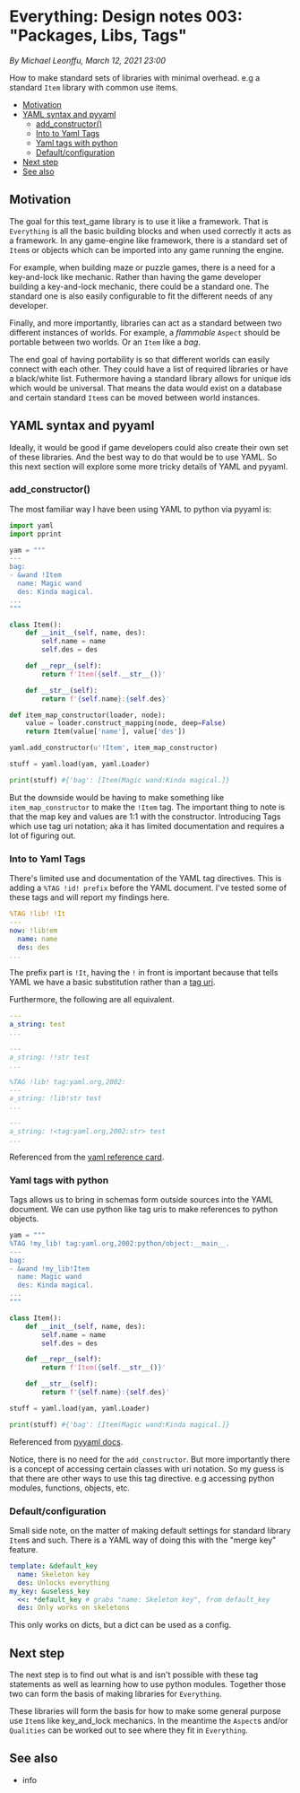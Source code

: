 <title>A Sample MultiMarkdown Document</title>
<meta name="author" content="Michael Leonffu">
<meta name="date" content="March 12, 2021">

# Everything: Design notes 003: "Packages, Libs, Tags"

*By Michael Leonffu, March 12, 2021 23:00*

How to make standard sets of libraries with minimal overhead. e.g a standard
`Item` library with common use items.

- [Motivation](#motivation)
- [YAML syntax and pyyaml](#yaml-syntax-and-pyyaml)
  - [add_constructor()](#add_constructor)
  - [Into to Yaml Tags](#into-to-yaml-tags)
  - [Yaml tags with python](#yaml-tags-with-python)
  - [Default/configuration](#defaultconfiguration)
- [Next step](#next-step)
- [See also](#see-also)

## Motivation

The goal for this text_game library is to use it like a framework. That is
`Everything` is all the basic building blocks and when used correctly it acts
as a framework. In any game-engine like framework, there is a standard set of
`Item`s or objects which can be imported into any game running the engine.

For example, when building maze or puzzle games, there is a need for a
key-and-lock like mechanic. Rather than having the game developer building
a key-and-lock mechanic, there could be a standard one. The standard one is
also easily configurable to fit the different needs of any developer.

Finally, and more importantly, libraries can act as a standard between two
different instances of worlds. For example, a *flammable* `Aspect` should be
portable between two worlds. Or an `Item` like a *bag*.

The end goal of having portability is so that different worlds can easily
connect with each other. They could have a list of required libraries or
have a black/white list. Futhermore having a standard library allows for
unique ids which would be universal. That means the data would exist on a 
database and certain standard `Item`s can be moved between world instances.

## YAML syntax and pyyaml

Ideally, it would be good if game developers could also create their own set
of these libraries. And the best way to do that would be to use YAML. So
this next section will explore some more tricky details of YAML and pyyaml.

### add_constructor()

The most familiar way I have been using YAML to python via pyyaml is:

```python
import yaml
import pprint

yam = """
---
bag:
- &wand !Item
  name: Magic wand
  des: Kinda magical.
...
"""

class Item():
    def __init__(self, name, des):
        self.name = name
        self.des = des

    def __repr__(self):
        return f'Item({self.__str__()}'

    def __str__(self):
        return f'{self.name}:{self.des}'

def item_map_constructor(loader, node):
    value = loader.construct_mapping(node, deep=False)
    return Item(value['name'], value['des'])

yaml.add_constructor(u'!Item', item_map_constructor)

stuff = yaml.load(yam, yaml.Loader)

print(stuff) #{'bag': [Item(Magic wand:Kinda magical.]}
```

But the downside would be having to make something like `item_map_constructor`
to make the `!Item` tag. The important thing to note is that the map key and
values are 1:1 with the constructor. Introducing Tags which use tag uri
notation; aka it has limited documentation and requires a lot of figuring out.

### Into to Yaml Tags

There's limited use and documentation of the YAML tag directives. This is
adding a `%TAG !id! prefix` before the YAML document. I've tested some of these
tags and will report my findings here.

```YAML
%TAG !lib! !It
---
now: !lib!em
  name: name
  des: des
...
```

The prefix part is `!It`, having the `!` in front is important because that
tells YAML we have a basic substitution rather than a
[tag uri](https://en.wikipedia.org/wiki/Tag_URI_scheme).

Furthermore, the following are all equivalent.

```YAML
---
a_string: test
...

---
a_string: !!str test
...

%TAG !lib! tag:yaml.org,2002:
---
a_string: !lib!str test
...

---
a_string: !<tag:yaml.org,2002:str> test
...
```

Referenced from the [yaml reference card](https://yaml.org/refcard.html).

### Yaml tags with python

Tags allows us to bring in schemas form outside sources into the YAML
document. We can use python like tag uris to make references to python objects.

```python
yam = """
%TAG !my_lib! tag:yaml.org,2002:python/object:__main__.
---
bag:
- &wand !my_lib!Item
  name: Magic wand
  des: Kinda magical.
...
"""

class Item():
    def __init__(self, name, des):
        self.name = name
        self.des = des

    def __repr__(self):
        return f'Item({self.__str__()}'

    def __str__(self):
        return f'{self.name}:{self.des}'

stuff = yaml.load(yam, yaml.Loader)

print(stuff) #{'bag': [Item(Magic wand:Kinda magical.]}
```

Referenced from [pyyaml docs](https://pyyaml.org/wiki/PyYAMLDocumentation).

Notice, there is no need for the `add_constructor`. But more importantly there
is a concept of accessing certain classes with uri notation. So my guess is 
that there are other ways to use this tag directive. e.g accessing python
modules, functions, objects, etc.

### Default/configuration

Small side note, on the matter of making default settings for standard library
`Item`s and such. There is a YAML way of doing this with the "merge key"
feature.

```YAML
template: &default_key
  name: Skeleton key
  des: Unlocks everything
my_key: &useless_key
  <<: *default_key # grabs "name: Skeleton key", from default_key
  des: Only works on skeletons
```

This only works on dicts, but a dict can be used as a config.

## Next step

The next step is to find out what is and isn't possible with these tag
statements as well as learning how to use python modules. Together those two
can form the basis of making libraries for `Everything`.

These libraries will form the basis for how to make some general purpose use
`Item`s like key_and_lock mechanics. In the meantime the `Aspect`s and/or
`Qualities` can be worked out to see where they fit in `Everything`.

## See also

* info